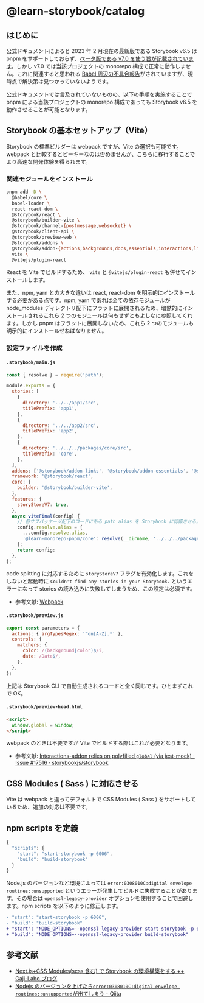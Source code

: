 # @learn-storybook/catalog

## はじめに

公式ドキュメントによると 2023 年 2 月現在の最新版である Storybook v6.5 は pnpm をサポートしておらず、[ベータ版である v7.0 を使う旨が記載されています](https://storybook.js.org/docs/7.0/react/get-started/install)。しかし v7.0 では当該プロジェクトの monorepo 構成で正常に動作しません。これに関連すると思われる [Babel 周辺の不具合報告](https://github.com/storybookjs/storybook/issues/17398)がされていますが、現時点で解決策は見つかっていないようです。

公式ドキュメントでは言及されていないものの、以下の手順を実施することで pnpm による当該プロジェクトの monorepo 構成であっても Storybook v6.5 を動作させることが可能となります。

## Storybook の基本セットアップ（Vite）

Storybook の標準ビルダーは webpack ですが、Vite の選択も可能です。webpack と比較するとピーキーなのは否めませんが、こちらに移行することでより高速な開発体験を得られます。

### 関連モジュールをインストール

```bash
pnpm add -D \
  @babel/core \
  babel-loader \
  react react-dom \
  @storybook/react \
  @storybook/builder-vite \
  @storybook/channel-{postmessage,websocket} \
  @storybook/client-api \
  @storybook/preview-web \
  @storybook/addons \
  @storybook/addon-{actions,backgrounds,docs,essentials,interactions,links,measure,outline} \
  vite \
  @vitejs/plugin-react
```

React を Vite でビルドするため、 `vite` と `@vitejs/plugin-react` も併せてインストールします。

また、npm, yarn との大きな違いは react, react-dom を明示的にインストールする必要がある点です。npm, yarn であれば全ての依存モジュールが node_modules ディレクトリ配下にフラットに展開されるため、暗黙的にインストールされるこれら 2 つのモジュールは何もせずともよしなに参照してくれます。しかし pnpm はフラットに展開しないため、これら 2 つのモジュールも明示的にインストールせねばなりません。

### 設定ファイルを作成

#### `.storybook/main.js`

```js
const { resolve } = require('path');

module.exports = {
  stories: [
    {
      directory: '../../app1/src',
      titlePrefix: 'app1',
    },
    {
      directory: '../../app2/src',
      titlePrefix: 'app2',
    },
    {
      directory: '../../../packages/core/src',
      titlePrefix: 'core',
    },
  ],
  addons: ['@storybook/addon-links', '@storybook/addon-essentials', '@storybook/addon-interactions'],
  framework: '@storybook/react',
  core: {
    builder: '@storybook/builder-vite',
  },
  features: {
    storyStoreV7: true,
  },
  async viteFinal(config) {
    // 各サブパッケージ配下のコードにある path alias を Storybook に認識させる。
    config.resolve.alias = {
      ...config.resolve.alias,
      '@learn-monorepo-pnpm/core': resolve(__dirname, '../../../packages/core/src'),
    };
    return config;
  },
};
```

code splitting に対応するために `storyStoreV7` フラグを有効化します。これをしないと起動時に `Couldn't find any stories in your Storybook.` というエラーになって stories の読み込みに失敗してしまうため、この設定は必須です。

- 参考文献: [Webpack](https://storybook.js.org/docs/react/builders/webpack#code-splitting)

#### `.storybook/preview.js`

```js
export const parameters = {
  actions: { argTypesRegex: '^on[A-Z].*' },
  controls: {
    matchers: {
      color: /(background|color)$/i,
      date: /Date$/,
    },
  },
};
```

上記は Storybook CLI で自動生成されるコードと全く同じです。ひとまずこれで OK。

#### `.storybook/preview-head.html`

```html
<script>
  window.global = window;
</script>
```

webpack のときは不要ですが Vite でビルドする際はこれが必要となります。

- 参考文献: [Interactions-addon relies on polyfilled `global` (via jest-mock) · Issue #17516 · storybookjs/storybook](https://github.com/storybookjs/storybook/issues/17516)

## CSS Modules ( Sass ) に対応させる

Vite は webpack と違ってデフォルトで CSS Modules ( Sass ) をサポートしているため、追加の対応は不要です。

## npm scripts を定義

```js
{
  "scripts": {
    "start": "start-storybook -p 6006",
    "build": "build-storybook"
  }
}
```

Node.js のバージョンなど環境によっては `error:0308010C:digital envelope routines::unsupported` というエラーが発生してビルドに失敗することがあります。その場合は `openssl-legacy-provider` オプションを使用することで回避します。npm scripts を以下のように修正します。

```diff
- "start": "start-storybook -p 6006",
- "build": "build-storybook"
+ "start": "NODE_OPTIONS=--openssl-legacy-provider start-storybook -p 6006",
+ "build": "NODE_OPTIONS=--openssl-legacy-provider build-storybook"
```

## 参考文献

- [Next.js+CSS Modules(scss 含む) で Storybook の環境構築をする ++ Gaji-Labo ブログ](https://www.gaji.jp/blog/2021/10/20/8350/)
- [Nodejs のバージョンを上げたら`error:0308010C:digital envelope routines::unsupported`が出てしまう - Qiita](https://qiita.com/akitkat/items/f455bbc088a408cbc3a5)

